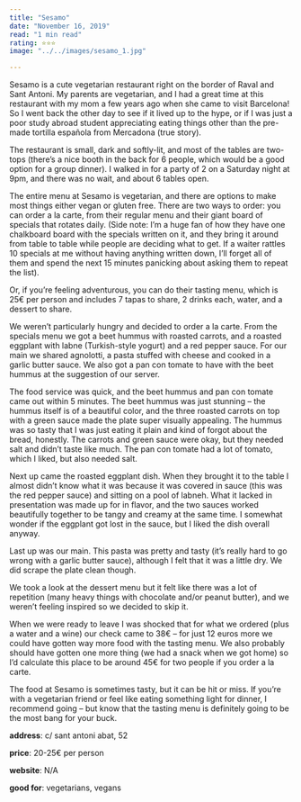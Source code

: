```yaml
---
title: "Sesamo"
date: "November 16, 2019"
read: "1 min read" 
rating: ⭐️⭐️⭐️
image: "../../images/sesamo_1.jpg"

---
```


Sesamo is a cute vegetarian restaurant right on the border of Raval and Sant Antoni. My parents are vegetarian, and I had a great time at this restaurant with my mom a few years ago when she came to visit Barcelona! So I went back the other day to see if it lived up to the hype, or if I was just a poor study abroad student appreciating eating things other than the pre-made tortilla española from Mercadona (true story).

The restaurant is small, dark and softly-lit, and most of the tables are two-tops (there’s a nice booth in the back for 6 people, which would be a good option for a group dinner). I walked in for a party of 2 on a Saturday night at 9pm, and there was no wait, and about 6 tables open.

The entire menu at Sesamo is vegetarian, and there are options to make most things either vegan or gluten free. There are two ways to order: you can order a la carte, from their regular menu and their giant board of specials that rotates daily. (Side note: I’m a huge fan of how they have one chalkboard board with the specials written on it, and they bring it around from table to table while people are deciding what to get. If a waiter rattles 10 specials at me without having anything written down, I’ll forget all of them and spend the next 15 minutes panicking about asking them to repeat the list).

Or, if you’re feeling adventurous, you can do their tasting menu, which is 25€ per person and includes 7 tapas to share, 2 drinks each, water, and a dessert to share.

We weren’t particularly hungry and decided to order a la carte. From the specials menu we got a beet hummus with roasted carrots, and a roasted eggplant with labne (Turkish-style yogurt) and a red pepper sauce. For our main we shared agnolotti, a pasta stuffed with cheese and cooked in a garlic butter sauce. We also got a pan con tomate to have with the beet hummus at the suggestion of our server.

The food service was quick, and the beet hummus and pan con tomate came out within 5 minutes. The beet hummus was just stunning – the hummus itself is of a beautiful color, and the three roasted carrots on top with a green sauce made the plate super visually appealing. The hummus was so tasty that I was just eating it plain and kind of forgot about the bread, honestly. The carrots and green sauce were okay, but they needed salt and didn’t taste like much. The pan con tomate had a lot of tomato, which I liked, but also needed salt.

Next up came the roasted eggplant dish. When they brought it to the table I almost didn’t know what it was because it was covered in sauce (this was the red pepper sauce) and sitting on a pool of labneh. What it lacked in presentation was made up for in flavor, and the two sauces worked beautifully together to be tangy and creamy at the same time. I somewhat wonder if the eggplant got lost in the sauce, but I liked the dish overall anyway.

Last up was our main. This pasta was pretty and tasty (it’s really hard to go wrong with a garlic butter sauce), although I felt that it was a little dry. We did scrape the plate clean though.

We took a look at the dessert menu but it felt like there was a lot of repetition (many heavy things with chocolate and/or peanut butter), and we weren’t feeling inspired so we decided to skip it.

When we were ready to leave I was shocked that for what we ordered (plus a water and a wine) our check came to 38€ – for just 12 euros more we could have gotten way more food with the tasting menu. We also probably should have gotten one more thing (we had a snack when we got home) so I’d calculate this place to be around 45€ for two people if you order a la carte.

The food at Sesamo is sometimes tasty, but it can be hit or miss. If you’re with a vegetarian friend or feel like eating something light for dinner, I recommend going – but know that the tasting menu is definitely going to be the most bang for your buck.

**address**:  c/ sant antoni abat, 52

**price**: 20-25€ per person

**website**: N/A

**good for**: vegetarians, vegans